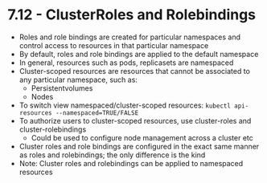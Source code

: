# 7.12 - ClusterRoles and Rolebindings

- Roles and role bindings are created for particular namespaces and control access to
resources in that particular namespace
- By default, roles and role bindings are applied to the default namespace
- In general, resources such as pods, replicasets are namespaced
- Cluster-scoped resources are resources that cannot be associated to any particular
namespace, such as:
  - Persistentvolumes
  - Nodes
- To switch view namespaced/cluster-scoped resources: `kubectl api-resources --namespaced=TRUE/FALSE`
- To authorize users to cluster-scoped resources, use cluster-roles and cluster-rolebindings
  - Could be used to configure node management across a cluster etc
- Cluster roles and role bindings are configured in the exact same manner as roles
and rolebindings; the only difference is the kind
- Note: Cluster roles and rolebindings can be applied to namespaced resources
